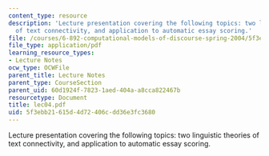 ```yaml
---
content_type: resource
description: 'Lecture presentation covering the following topics: two linguistic theories
  of text connectivity, and application to automatic essay scoring.'
file: /courses/6-892-computational-models-of-discourse-spring-2004/5f3ebb21615d4d72406cdd36e3fc3680_lec04.pdf
file_type: application/pdf
learning_resource_types:
- Lecture Notes
ocw_type: OCWFile
parent_title: Lecture Notes
parent_type: CourseSection
parent_uid: 60d1924f-7823-1aed-404a-a8cca822467b
resourcetype: Document
title: lec04.pdf
uid: 5f3ebb21-615d-4d72-406c-dd36e3fc3680
---
```

Lecture presentation covering the following topics: two linguistic theories of text connectivity, and application to automatic essay scoring.

